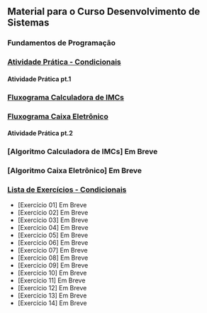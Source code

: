 
## Material para o Curso Desenvolvimento de Sistemas

### Fundamentos de Programação

### [Atividade Prática - Condicionais](https://docs.google.com/presentation/d/1TkfwgcsNGeerctfWxV0DbTlnn8ujM0KY8OKwtzRSOeg/edit?usp=sharing)

#### Atividade Prática pt.1

### [Fluxograma Calculadora de IMCs](https://github.com/gleisonbt/Material_Complementar_Des_Sistemas/blob/main/Calculadora_IMC.pdf)
### [Fluxograma Caixa Eletrônico](https://github.com/gleisonbt/Material_Complementar_Des_Sistemas/blob/main/Caixa_Eletronico.pdf)

#### Atividade Prática pt.2

### [Algoritmo Calculadora de IMCs] Em Breve
### [Algoritmo Caixa Eletrônico] Em Breve

### [Lista de Exercícios - Condicionais](https://docs.google.com/presentation/d/1TkfwgcsNGeerctfWxV0DbTlnn8ujM0KY8OKwtzRSOeg/edit?usp=sharing)
 - [Exercício 01] Em Breve
 - [Exercício 02] Em Breve
 - [Exercício 03] Em Breve
 - [Exercício 04] Em Breve
 - [Exercício 05] Em Breve
 - [Exercício 06] Em Breve
 - [Exercício 07] Em Breve
 - [Exercício 08] Em Breve
 - [Exercício 09] Em Breve
 - [Exercício 10] Em Breve
 - [Exercício 11] Em Breve
 - [Exercício 12] Em Breve
 - [Exercício 13] Em Breve
 - [Exercício 14] Em Breve
